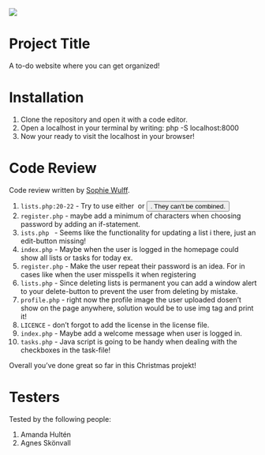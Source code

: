 <img src="https://media.giphy.com/media/h5Kj3oDLtuh6NoRy5x/giphy.gif">

# Project Title

A to-do website where you can get organized! 

# Installation

1. Clone the repository and open it with a code editor.
2. Open a localhost in your terminal by writing: php -S localhost:8000
3. Now your ready to visit the localhost in your browser!

# Code Review

Code review written by [Sophie Wulff](https://github.com/sowulff).

1. `lists.php:20-22` - Try to use either <a> or <button>. They can't be combined.
2. `register.php` - maybe add a minimum of characters when choosing password by adding an if-statement.
3. `ists.php ` - Seems like the functionality for updating a list i there, just an edit-button missing!
4. `index.php` - Maybe when the user is logged in the homepage could show all lists or tasks for today ex.
5. `register.php` - Make the user repeat their password is an idea. For in cases like when the user misspells it when registering
6. `lists.php` - Since deleting lists is permanent you can add a window alert to your delete-button to prevent the user from deleting by mistake.
7. `profile.php` - right now the profile image the user uploaded dosen’t show on the page anywhere, solution would be to use img tag and print it!
8. `LICENCE` - don’t forgot to add the license in the license file.
9. `index.php` - Maybe add a welcome message when user is logged in.
10. `tasks.php` - Java script is going to be handy when dealing with the checkboxes in the task-file!

Overall you’ve done great so far in this Christmas projekt!

# Testers

Tested by the following people:

1. Amanda Hultén
2. Agnes Skönvall
